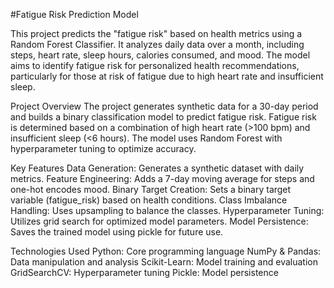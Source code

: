 #Fatigue Risk Prediction Model

This project predicts the "fatigue risk" based on health metrics using a Random Forest Classifier. It analyzes daily data over a month, including steps, heart rate, sleep hours, calories consumed, and mood. The model aims to identify fatigue risk for personalized health recommendations, particularly for those at risk of fatigue due to high heart rate and insufficient sleep.

Project Overview
The project generates synthetic data for a 30-day period and builds a binary classification model to predict fatigue risk. Fatigue risk is determined based on a combination of high heart rate (>100 bpm) and insufficient sleep (<6 hours). The model uses Random Forest with hyperparameter tuning to optimize accuracy.

Key Features
Data Generation: Generates a synthetic dataset with daily metrics.
Feature Engineering: Adds a 7-day moving average for steps and one-hot encodes mood.
Binary Target Creation: Sets a binary target variable (fatigue_risk) based on health conditions.
Class Imbalance Handling: Uses upsampling to balance the classes.
Hyperparameter Tuning: Utilizes grid search for optimized model parameters.
Model Persistence: Saves the trained model using pickle for future use.

Technologies Used
Python: Core programming language
NumPy & Pandas: Data manipulation and analysis
Scikit-Learn: Model training and evaluation
GridSearchCV: Hyperparameter tuning
Pickle: Model persistence
